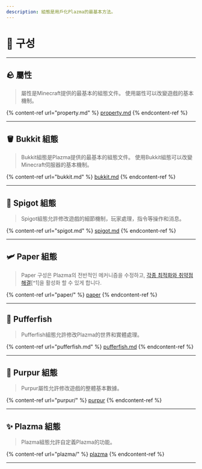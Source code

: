 ```yaml
---
description: 組態是用戶化Plazma的最基本方法。
---
```


# 🧾 구성

***

## 🪨 屬性 <a href="#id-1" id="id-1"></a>

> 屬性是Minecraft提供的最基本的組態文件。 使用屬性可以改變遊戲的基本機制。

{% content-ref url="property.md" %}
[property.md](property.md)
{% endcontent-ref %}

***

## 🪣 Bukkit 組態 <a href="#id-2" id="id-2"></a>

> Bukkit組態是Plazma提供的最基本的組態文件。 使用Bukkit組態可以改變Minecraft伺服器的基本機制。

{% content-ref url="bukkit.md" %}
[bukkit.md](bukkit.md)
{% endcontent-ref %}

***

## 🚰 Spigot 組態 <a href="#id-3" id="id-3"></a>

> Spigot組態允許修改遊戲的細節機制，玩家處理，指令等操作和消息。

{% content-ref url="spigot.md" %}
[spigot.md](spigot.md)
{% endcontent-ref %}

***

## 🛩️ Paper 組態 <a href="#id-4" id="id-4"></a>

> Paper 구성은 Plazma의 전반적인 메커니즘을 수정하고, [각종 최적화와 취약점 해결](./#user-content-fn-1)\[^1]을 활성화 할 수 있게 합니다.

{% content-ref url="paper/" %}
[paper](paper/)
{% endcontent-ref %}

***

## 🐡 Pufferfish <a href="#id-6" id="id-6"></a>

> Pufferfish組態允許修改Plazma的世界和實體處理。

{% content-ref url="pufferfish.md" %}
[pufferfish.md](pufferfish.md)
{% endcontent-ref %}

***

## 🦑 Purpur 組態 <a href="#id-7" id="id-7"></a>

> Purpur屬性允許修改遊戲的整體基本數據。

{% content-ref url="purpur/" %}
[purpur](purpur/)
{% endcontent-ref %}

***

## ✨ Plazma 組態 <a href="#id-8" id="id-8"></a>

> Plazma組態允許自定義Plazma的功能。

{% content-ref url="plazma/" %}
[plazma](plazma/)
{% endcontent-ref %}

***
